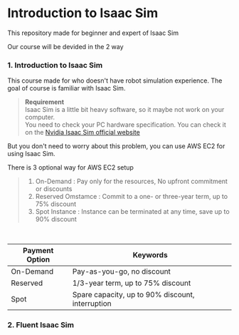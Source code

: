 # Introduction to Isaac Sim

This repository made for beginner and expert of Isaac Sim

Our course will be devided in the 2 way

### 1. Introduction to Isaac Sim

This course made for who doesn't have robot simulation experience.
The goal of course is familiar with Isaac Sim.

>  **Requirement** <br>
>   Isaac Sim is a little bit heavy software, so it maybe not work on your computer. <br> You need to check your PC hardware specification. You can check  it on the [Nvidia Isaac Sim official website](https://docs.omniverse.nvidia.com/isaacsim/latest/installation/requirements.html)

But you don't need to worry about this problem, you can use AWS EC2 for using Isaac Sim.

There is 3 optional way for AWS EC2 setup <br>

> 1. On-Demand : Pay only for the resources, No upfront commitment or discounts
> 2. Reserved Omstamce : Commit to a one- or three-year term, up to 75% discount
> 3. Spot Instance : Instance can be terminated at any time, save up to 90% discount  

<br>

| Payment Option | Keywords                                      |
|----------------|-----------------------------------------------|
| On-Demand      | Pay-as-you-go, no discount                    |
| Reserved       | 1/3-year term, up to 75% discount             |
| Spot           | Spare capacity, up to 90% discount, interruption |


### 2. Fluent Isaac Sim
